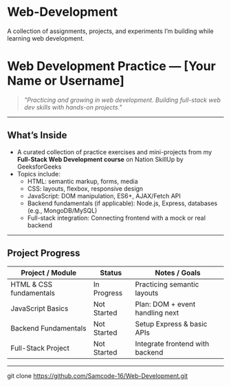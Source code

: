 # Web-Development
A collection of assignments, projects, and experiments I’m building while learning web development.

# Web Development Practice — [Your Name or Username]

> *"Practicing and growing in web development. Building full-stack web dev skills with hands-on projects."*

---

##  What’s Inside

- A curated collection of practice exercises and mini-projects from my **Full-Stack Web Development course** on Nation SkillUp by GeeksforGeeks
- Topics include:
  - HTML: semantic markup, forms, media
  - CSS: layouts, flexbox, responsive design
  - JavaScript: DOM manipulation, ES6+, AJAX/Fetch API
  - Backend fundamentals (if applicable): Node.js, Express, databases (e.g., MongoDB/MySQL)
  - Full-stack integration: Connecting frontend with a mock or real backend

---

##  Project Progress

| Project / Module        | Status        | Notes / Goals                       |
|-------------------------|---------------|-------------------------------------|
| HTML & CSS fundamentals |  In Progress | Practicing semantic layouts         |
| JavaScript Basics       |  Not Started | Plan: DOM + event handling next     |
| Backend Fundamentals    |  Not Started | Setup Express & basic APIs          |
| Full-Stack Project      |  Not Started | Integrate frontend with backend     |


---


   git clone https://github.com/Samcode-16/Web-Development.git

